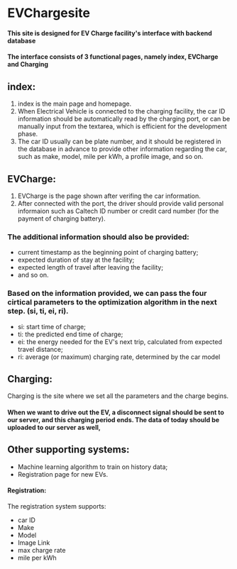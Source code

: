 # EVChargesite
#### This site is designed for EV Charge facility's interface with backend database
#### The interface consists of 3 functional pages, namely index, EVCharge and Charging

## index: 
1. index is the main page and homepage.
2. When Electrical Vehicle is connected to the charging facility, the car ID information should be automatically read by the charging port, or can be manually input from the textarea, which is efficient for the development phase. 
3. The car ID usually can be plate number, and it should be registered in the database in advance to provide other information regarding the car, such as make, model, mile per kWh, a profile image, and so on. 

## EVCharge: 
1. EVCharge is the page shown after verifing the car information. 
2. After connected with the port, the driver should provide valid personal informaion such as Caltech ID number or credit card number (for the payment of charging battery). 

### The additional information should also be provided:
* current timestamp as the beginning point of charging battery; 
* expected duration of stay at the facility; 
* expected length of travel after leaving the facility; 
* and so on.

### Based on the information provided, we can pass the four cirtical parameters to the optimization algorithm in the next step. (si, ti, ei, ri).
* si: start time of charge;
* ti: the predicted end time of charge;
* ei: the energy needed for the EV's next trip, calculated from expected travel distance;
* ri: average (or maximum) charging rate, determined by the car model

## Charging: 
Charging is the site where we set all the parameters and the charge begins.
#### When we want to drive out the EV, a disconnect signal should be sent to our server, and this charging period ends. The data of today should be uploaded to our server as well,

## Other supporting systems: 
* Machine learning algorithm to train on history data;
* Registration page for new EVs.

#### Registration: 
The registration system supports: 
* car ID
* Make
* Model
* Image Link
* max charge rate
* mile per kWh

